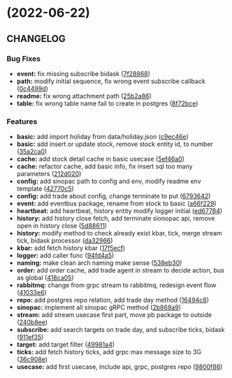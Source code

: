 # (2022-06-22)

## CHANGELOG

### Bug Fixes

* **event:** fix missing subscribe bidask ([7f28868](https://gitlab.tocraw.com/root/toc-machine-trading/commit/7f28868cf57f513d3868a27f191d59eee9eb96d1))
* **path:** modify initial sequence, fix wrong event subscribe callback ([0c4499d](https://gitlab.tocraw.com/root/toc-machine-trading/commit/0c4499d831620cd68140a54f068f9250ef56b704))
* **readme:** fix wrong attachment path ([25b2a86](https://gitlab.tocraw.com/root/toc-machine-trading/commit/25b2a86e3c2b19698c6076a6582a48ea8ff12b18))
* **table:** fix wrong table name fail to create in postgres ([8f72bce](https://gitlab.tocraw.com/root/toc-machine-trading/commit/8f72bce677463a570f27e4692a938bb6fec55cd3))

### Features

* **basic:** add import holiday from data/holiday.json ([c9ec46e](https://gitlab.tocraw.com/root/toc-machine-trading/commit/c9ec46eae8d25d238c004740db2113621a460a92))
* **basic:** add insert or update stock, remove stock entity id, to number ([35a2ca0](https://gitlab.tocraw.com/root/toc-machine-trading/commit/35a2ca09a62d98f125418f4d56a8603c42cf8711))
* **cache:** add stock detail cache in basic usecase ([5ef46a0](https://gitlab.tocraw.com/root/toc-machine-trading/commit/5ef46a0b1111c37123b210356b4b083066ef6a6b))
* **cache:** refactor cache, add basic info, fix insert sql too many parameters ([212d020](https://gitlab.tocraw.com/root/toc-machine-trading/commit/212d02059e4a2b929a9607f0b9b2bb54e06f869b))
* **config:** add sinopac path to config and env, modify readme env template ([42770c5](https://gitlab.tocraw.com/root/toc-machine-trading/commit/42770c5b2b0a22294eb8ce843223984e0f92f950))
* **config:** add trade about config, change terminate to put ([6793642](https://gitlab.tocraw.com/root/toc-machine-trading/commit/67936420e3513e194f2914d6c672caa74dd87fc8))
* **event:** add eventbus package, rename from stock to basic ([a66f229](https://gitlab.tocraw.com/root/toc-machine-trading/commit/a66f229ce8fd5a137a613bd34c6485ad80cc7068))
* **heartbeat:** add heartbeat, history entity modify logger initial ([ed67784](https://gitlab.tocraw.com/root/toc-machine-trading/commit/ed6778478e670383c23d29dc31b93f0cfa483e7c))
* **history:** add history close fetch, add terminate sionopac api, remove open in history close ([5d88611](https://gitlab.tocraw.com/root/toc-machine-trading/commit/5d8861134a1a88075d4f1686bd141dc412854830))
* **history:** modify method to check already exist kbar, tick, merge stream tick, bidask processor ([da32966](https://gitlab.tocraw.com/root/toc-machine-trading/commit/da32966751c4b7cdef2e7680959273a5d2180ae8))
* **kbar:** add fetch history kbar ([17f5ecf](https://gitlab.tocraw.com/root/toc-machine-trading/commit/17f5ecf0ef56dce90adcf393cda961490d81655f))
* **logger:** add caller func ([94fd4a5](https://gitlab.tocraw.com/root/toc-machine-trading/commit/94fd4a56259d9ca8e7c99417195165358148b2f8))
* **naming:** make clean arch naming make sense ([538eb30](https://gitlab.tocraw.com/root/toc-machine-trading/commit/538eb3051f2719f90b288ef004644591be4b0406))
* **order:** add order cache, add trade agent in stream to decide action, bus as global ([418ca05](https://gitlab.tocraw.com/root/toc-machine-trading/commit/418ca05e389b34a47543b5a38674d67888c8099d))
* **rabbitmq:** change from grpc stream to rabbitmq, redesign event flow ([41033e6](https://gitlab.tocraw.com/root/toc-machine-trading/commit/41033e6a05f69acee6bd612de0c1ee6e21035545))
* **repo:** add postgres repo relation, add trade day method ([16494c8](https://gitlab.tocraw.com/root/toc-machine-trading/commit/16494c82984f3bec9b6ef280b9bd133c8926e56e))
* **sinopac:** implement all sinopac gRPC method ([2b868a9](https://gitlab.tocraw.com/root/toc-machine-trading/commit/2b868a96da2aee5f22c0fd4a2c8f974fcc071159))
* **stream:** add stream usecase first part, move pb package to outside ([240b8ee](https://gitlab.tocraw.com/root/toc-machine-trading/commit/240b8ee886cb76486e78735d2cbf4f815fba9f8f))
* **subscribe:** add search targets on trade day, and subscribe ticks, bidask ([911ef35](https://gitlab.tocraw.com/root/toc-machine-trading/commit/911ef3581007996ec955d745c8ca667d8e4529be))
* **target:** add target filter ([49981a4](https://gitlab.tocraw.com/root/toc-machine-trading/commit/49981a4c8ba338c466e17e125df9550a5111e343))
* **ticks:** add fetch history ticks, add grpc max message size to 3G ([36c908e](https://gitlab.tocraw.com/root/toc-machine-trading/commit/36c908eade6f072d616a63123ada4e31c16f5455))
* **usecase:** add first usecase, include api, grpc, postgres repo ([9800f86](https://gitlab.tocraw.com/root/toc-machine-trading/commit/9800f865e3ed0b16afe06f487523c0a3a4d2b9d8))

